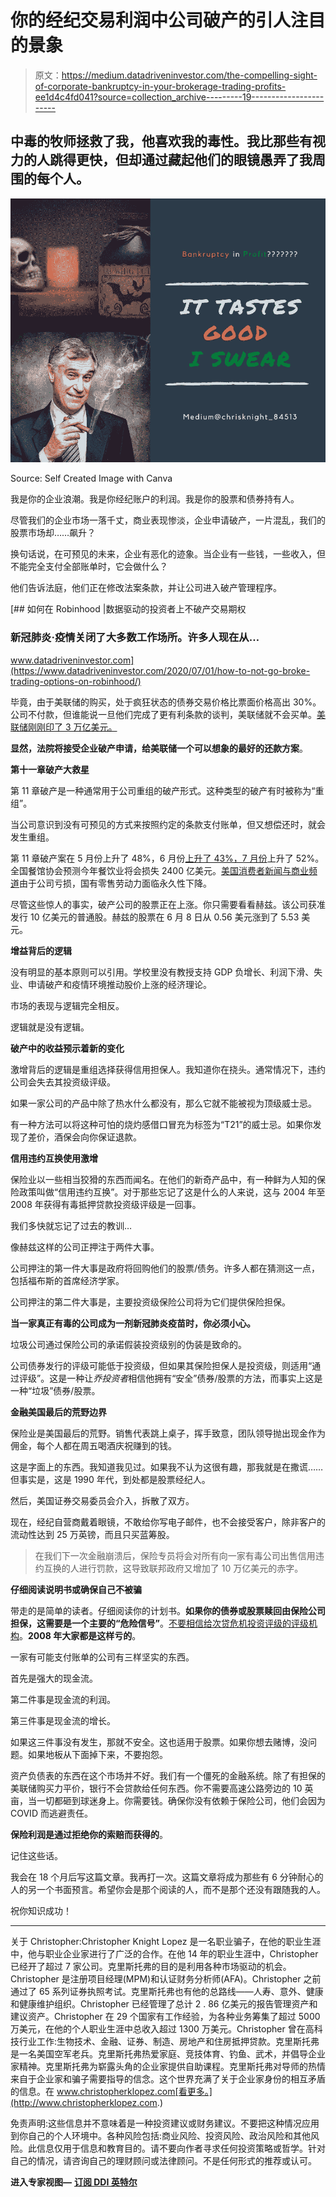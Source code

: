 # 你的经纪交易利润中公司破产的引人注目的景象

> 原文：<https://medium.datadriveninvestor.com/the-compelling-sight-of-corporate-bankruptcy-in-your-brokerage-trading-profits-ee1d4c4fd041?source=collection_archive---------19----------------------->

## 中毒的牧师拯救了我，他喜欢我的毒性。我比那些有视力的人跳得更快，但却通过藏起他们的眼镜愚弄了我周围的每个人。

![](img/5f980a36b7509113409c400e64b7081e.png)

Source: Self Created Image with Canva

我是你的企业浪潮。我是你经纪账户的利润。我是你的股票和债券持有人。

尽管我们的企业市场一落千丈，商业表现惨淡，企业申请破产，一片混乱，我们的股票市场却……飙升？

换句话说，在可预见的未来，企业有恶化的迹象。当企业有一些钱，一些收入，但不能完全支付全部账单时，它会做什么？

他们告诉法庭，他们正在修改法案条款，并让公司进入破产管理程序。

[](https://www.datadriveninvestor.com/2020/07/01/how-to-not-go-broke-trading-options-on-robinhood/) [## 如何在 Robinhood |数据驱动的投资者上不破产交易期权

### 新冠肺炎·疫情关闭了大多数工作场所。许多人现在从…

www.datadriveninvestor.com](https://www.datadriveninvestor.com/2020/07/01/how-to-not-go-broke-trading-options-on-robinhood/) 

毕竟，由于美联储的购买，处于疯狂状态的债券交易价格比票面价格高出 30%。公司不付款，但谁能说一旦他们完成了更有利条款的谈判，美联储就不会买单。[美联储刚刚印了 3 万亿美元。](https://www.marketplace.org/2020/06/16/the-fed-starts-buying-corporate-bonds/)

**显然，法院将接受企业破产申请，给美联储一个可以想象的最好的还款方案**。

**第十一章破产大救星**

第 11 章破产是一种通常用于公司重组的破产形式。这种类型的破产有时被称为“重组”。

当公司意识到没有可预见的方式来按照约定的条款支付账单，但又想偿还时，就会发生重组。

第 11 章破产案在 5 月份上升了 48%，6 月份[上升了 43%，7 月份](https://www.globenewswire.com/news-release/2020/07/03/2057391/0/en/Chapter-11-U-S-Commercial-Bankruptcies-up-43-in-June.html)上升了 52%。全国餐馆协会预测今年餐饮业将会损失 2400 亿美元。[美国消费者新闻与商业频道](https://www.cnbc.com/2020/07/22/coronavirus-retail-workforce-faces-permanent-decline.html)由于公司亏损，国有零售劳动力面临永久性下降。

尽管这些惊人的事实，破产公司的股票正在上涨。你只需要看看赫兹。该公司获准发行 10 亿美元的普通股。赫兹的股票在 6 月 8 日从 0.56 美元涨到了 5.53 美元。

**增益背后的逻辑**

没有明显的基本原则可以引用。学校里没有教授支持 GDP 负增长、利润下滑、失业、申请破产和疫情环境推动股价上涨的经济理论。

市场的表现与逻辑完全相反。

逻辑就是没有逻辑。

**破产中的收益预示着新的变化**

激增背后的逻辑是重组选择获得信用担保人。我知道你在挠头。通常情况下，违约公司会失去其投资级评级。

如果一家公司的产品中除了热水什么都没有，那么它就不能被视为顶级威士忌。

有一种方法可以将这种可怕的烧灼感借口冒充为标签为“T21”的威士忌。如果你发现了差价，酒保会向你保证退款。

**信用违约互换使用激增**

保险业以一些相当狡猾的东西而闻名。在他们的新奇产品中，有一种鲜为人知的保险政策叫做“信用违约互换”。对于那些忘记了这是什么的人来说，这与 2004 年至 2008 年获得有毒抵押贷款投资级评级是一回事。

我们多快就忘记了过去的教训…

像赫兹这样的公司正押注于两件大事。

公司押注的第一件大事是政府将回购他们的股票/债务。许多人都在猜测这一点，包括福布斯的首席经济学家。

公司押注的第二件大事是，主要投资级保险公司将为它们提供保险担保。

**当一家真正有毒的公司成为一剂新冠肺炎疫苗时，你必须小心。**

垃圾公司通过保险公司的承诺假装投资级别的伪装是致命的。

公司债券发行的评级可能低于投资级，但如果其保险担保人是投资级，则适用“通过评级”。这是一种让*乔投资者*相信他拥有“安全”债券/股票的方法，而事实上这是一种“垃圾”债券/股票。

**金融美国最后的荒野边界**

保险业是美国最后的荒野。销售代表跳上桌子，挥手致意，团队领导抛出现金作为佣金，每个人都在周五喝酒庆祝赚到的钱。

这是字面上的东西。我知道我见过。如果我不认为这很有趣，那我就是在撒谎……但事实是，这是 1990 年代，到处都是股票经纪人。

然后，美国证券交易委员会介入，拆散了双方。

现在，经纪自营商戴着眼镜，不敢给你写电子邮件，也不会接受客户，除非客户的流动性达到 25 万英镑，而且只买蓝筹股。

> 在我们下一次金融崩溃后，保险专员将会对所有向一家有毒公司出售信用违约互换的人进行罚款，这导致联邦政府又增加了 10 万亿美元的赤字。

**仔细阅读说明书或确保自己不被骗**

带走的是简单的读者。仔细阅读你的计划书。**如果你的债券或股票赎回由保险公司担保，这需要是一个主要的“危险信号”**。[不要相信给次贷危机投资评级的评级机构](https://www.businessinsider.com/moodys-which-gave-investment-grade-ratings-to-hundreds-of-billions-of-toxic-mortgage-backed-securities-2011-6)。**2008 年大家都是这样亏的**。

一家有可能支付账单的公司有三样坚实的东西。

首先是强大的现金流。

第二件事是现金流的利润。

第三件事是现金流的增长。

如果这三件事没有发生，那就不安全。这也适用于股票。如果你想去赌博，没问题。如果地板从下面掉下来，不要抱怨。

资产负债表的东西在这个市场并不好。我们有一个僵死的金融系统。除了有担保的美联储购买力平价，银行不会贷款给任何东西。你不需要高速公路旁边的 10 英亩，当一切都砸到球迷身上。你需要钱。确保你没有依赖于保险公司，他们会因为 COVID 而逃避责任。

**保险利润是通过拒绝你的索赔而获得的**。

记住这些话。

我会在 18 个月后写这篇文章。我再打一次。这篇文章将成为那些有 6 分钟耐心的人的另一个书面预言。希望你会是那个阅读的人，而不是那个还没有跟随我的人。

祝你知识成功！

***

关于 Christopher:Christopher Knight Lopez 是一名职业骗子，在他的职业生涯中，他与职业企业家进行了广泛的合作。在他 14 年的职业生涯中，Christopher 已经开了超过 7 家公司。克里斯托弗的目的是利用各种市场驱动的机会。Christopher 是注册项目经理(MPM)和认证财务分析师(AFA)。Christopher 之前通过了 65 系列证券执照考试。克里斯托弗也有他的总路线——人寿、意外、健康和健康维护组织。Christopher 已经管理了总计 2 . 86 亿美元的报告管理资产和建议资产。Christopher 在 29 个国家有工作经验，为各种业务筹集了超过 5000 万美元，在他的个人职业生涯中总收入超过 1300 万美元。Christopher 曾在高科技行业工作:生物技术、金融、证券、制造、房地产和住房抵押贷款。克里斯托弗是一名美国空军老兵。克里斯托弗热爱家庭、竞技体育、钓鱼、武术，并倡导企业家精神。克里斯托弗为崭露头角的企业家提供自助课程。克里斯托弗对导师的热情来自于企业家和骗子需要指导的信念。这个世界充满了关于企业家身份的相互矛盾的信息。在 www.christopherklopez.com[看更多。](http://www.christopherklopez.com.)

免责声明:这些信息并不意味着是一种投资建议或财务建议。不要把这种情况应用到你自己的个人环境中。各种风险包括:商业风险、投资风险、政治风险和其他风险。此信息仅用于信息和教育目的。请不要向作者寻求任何投资策略或哲学。针对自己的情况，请咨询自己的理财顾问或法律顾问。不是任何形式的推荐或认可。

**进入专家视图—** [**订阅 DDI 英特尔**](https://datadriveninvestor.com/ddi-intel)